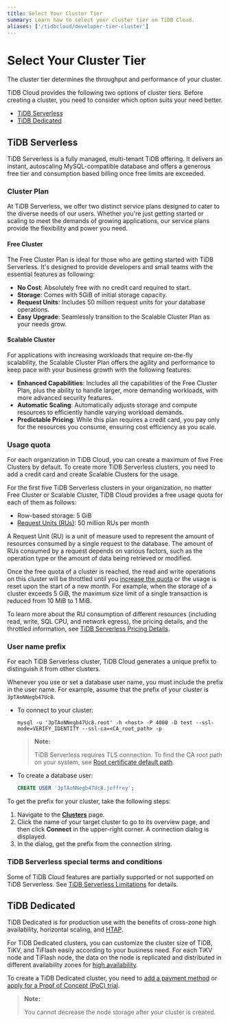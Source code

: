 ```yaml
---
title: Select Your Cluster Tier
summary: Learn how to select your cluster tier on TiDB Cloud.
aliases: ['/tidbcloud/developer-tier-cluster']
---
```


# Select Your Cluster Tier

The cluster tier determines the throughput and performance of your cluster.

TiDB Cloud provides the following two options of cluster tiers. Before creating a cluster, you need to consider which option suits your need better.

- [TiDB Serverless](#tidb-serverless)
- [TiDB Dedicated](#tidb-dedicated)

## TiDB Serverless

<!--To be confirmed-->
TiDB Serverless is a fully managed, multi-tenant TiDB offering. It delivers an instant, autoscaling MySQL-compatible database and offers a generous free tier and consumption based billing once free limits are exceeded.

### Cluster Plan

At TiDB Serverless, we offer two distinct service plans designed to cater to the diverse needs of our users. Whether you're just getting started or scaling to meet the demands of growing applications, our service plans provide the flexibility and power you need.

#### Free Cluster
The Free Cluster Plan is ideal for those who are getting started with TiDB Serverless. It's designed to provide developers and small teams with the essential features as following:

- **No Cost**: Absolutely free with no credit card required to start.
- **Storage**: Comes with 5GiB of initial storage capacity.
- **Request Units**: Includes 50 million request units for your database operations.
- **Easy Upgrade**: Seamlessly transition to the Scalable Cluster Plan as your needs grow.

#### Scalable Cluster

For applications with increasing workloads that require on-the-fly scalability, the Scalable Cluster Plan offers the agility and performance to keep pace with your business growth with the following features:

- **Enhanced Capabilities**: Includes all the capabilities of the Free Cluster Plan, plus the ability to handle larger, more demanding workloads, with more advanced security features.
- **Automatic Scaling**: Automatically adjusts storage and compute resources to efficiently handle varying workload demands.
- **Predictable Pricing**: While this plan requires a credit card, you pay only for the resources you consume, ensuring cost efficiency as you scale.

### Usage quota

For each organization in TiDB Cloud, you can create a maximum of five Free Clusters by default. To create more TiDB Serverless clusters, you need to add a credit card and create Scalable Clusters for the usage.

For the first five TiDB Serverless clusters in your organization, no matter Free Cluster or Scalable Cluster, TiDB Cloud provides a free usage quota for each of them as follows:

- Row-based storage: 5 GiB
- [Request Units (RUs)](/tidb-cloud/tidb-cloud-glossary.md#request-unit): 50 million RUs per month

A Request Unit (RU) is a unit of measure used to represent the amount of resources consumed by a single request to the database. The amount of RUs consumed by a request depends on various factors, such as the operation type or the amount of data being retrieved or modified.

Once the free quota of a cluster is reached, the read and write operations on this cluster will be throttled until you [increase the quota](/tidb-cloud/manage-serverless-spend-limit.md#update-spending-limit) or the usage is reset upon the start of a new month. For example, when the storage of a cluster exceeds 5 GiB, the maximum size limit of a single transaction is reduced from 10 MiB to 1 MiB.

To learn more about the RU consumption of different resources (including read, write, SQL CPU, and network egress), the pricing details, and the throttled information, see [TiDB Serverless Pricing Details](https://www.pingcap.com/tidb-cloud-serverless-pricing-details).

### User name prefix

<!--Important: Do not update the section name "User name prefix" because this section is referenced by TiDB backend error messages.-->

For each TiDB Serverless cluster, TiDB Cloud generates a unique prefix to distinguish it from other clusters.

Whenever you use or set a database user name, you must include the prefix in the user name. For example, assume that the prefix of your cluster is `3pTAoNNegb47Uc8`.

- To connect to your cluster:

    ```shell
    mysql -u '3pTAoNNegb47Uc8.root' -h <host> -P 4000 -D test --ssl-mode=VERIFY_IDENTITY --ssl-ca=<CA_root_path> -p
    ```

    > **Note:**
    >
    > TiDB Serverless requires TLS connection. To find the CA root path on your system, see [Root certificate default path](/tidb-cloud/secure-connections-to-serverless-clusters.md#root-certificate-default-path).

- To create a database user:

    ```sql
    CREATE USER '3pTAoNNegb47Uc8.jeffrey';
    ```

To get the prefix for your cluster, take the following steps:

1. Navigate to the [**Clusters**](https://tidbcloud.com/console/clusters) page.
2. Click the name of your target cluster to go to its overview page, and then click **Connect** in the upper-right corner. A connection dialog is displayed.
3. In the dialog, get the prefix from the connection string.

### TiDB Serverless special terms and conditions

Some of TiDB Cloud features are partially supported or not supported on TiDB Serverless. See [TiDB Serverless Limitations](/tidb-cloud/serverless-limitations.md) for details.

## TiDB Dedicated

TiDB Dedicated is for production use with the benefits of cross-zone high availability, horizontal scaling, and [HTAP](https://en.wikipedia.org/wiki/Hybrid_transactional/analytical_processing).

For TiDB Dedicated clusters, you can customize the cluster size of TiDB, TiKV, and TiFlash easily according to your business need. For each TiKV node and TiFlash node, the data on the node is replicated and distributed in different availability zones for [high availability](/tidb-cloud/high-availability-with-multi-az.md).

To create a TiDB Dedicated cluster, you need to [add a payment method](/tidb-cloud/tidb-cloud-billing.md#payment-method) or [apply for a Proof of Concept (PoC) trial](/tidb-cloud/tidb-cloud-poc.md).

> **Note:**
>
> You cannot decrease the node storage after your cluster is created.
